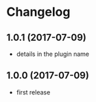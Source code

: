 Changelog
=========

1.0.1 (2017-07-09)
------------------

- details in the plugin name

1.0.0 (2017-07-09)
------------------

- first release
